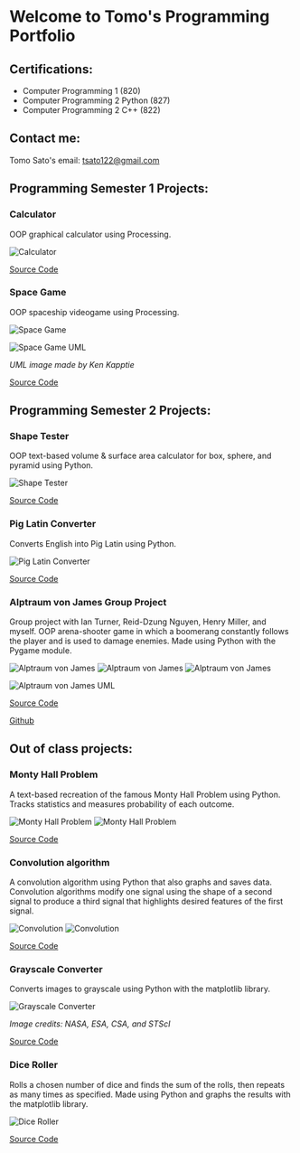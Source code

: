 # Welcome to Tomo's Programming Portfolio

## Certifications:

* Computer Programming 1 (820)
* Computer Programming 2 Python (827)
* Computer Programming 2 C++ (822)

## Contact me:

Tomo Sato's email: [tsato122@gmail.com](mailto:tsato122@gmail.com)

## Programming Semester 1 Projects:

### Calculator

OOP graphical calculator using Processing.

![Calculator](https://github.com/TomoCroissant/programmingPortfolioSATO/blob/gh-pages/images/calc1.png?raw=true)

[Source Code](https://github.com/TomoCroissant/programmingPortfolioSATO/tree/gh-pages/src/calculator)

### Space Game

OOP spaceship videogame using Processing.

![Space Game](https://github.com/TomoCroissant/programmingPortfolioSATO/blob/gh-pages/images/spaceGame.png?raw=true)

![Space Game UML](https://github.com/TomoCroissant/programmingPortfolioSATO/blob/gh-pages/images/SpaceGameUML.png?raw=true)

*UML image made by Ken Kapptie*

[Source Code](https://github.com/TomoCroissant/programmingPortfolioSATO/tree/gh-pages/src/spaceGame)

## Programming Semester 2 Projects:

### Shape Tester

OOP text-based volume & surface area calculator for box, sphere, and pyramid using Python.

![Shape Tester](https://github.com/TomoCroissant/programmingPortfolioSATO/blob/gh-pages/images/shapeTester2.png?raw=true)

[Source Code](https://github.com/TomoCroissant/programmingPortfolioSATO/tree/gh-pages/src/shapeTester)

### Pig Latin Converter

Converts English into Pig Latin using Python.

![Pig Latin Converter](https://github.com/TomoCroissant/programmingPortfolioSATO/blob/gh-pages/images/pigLatin.png?raw=true)

[Source Code](https://github.com/TomoCroissant/programmingPortfolioSATO/blob/gh-pages/src/pigLatinConverter/pigLatinConverter.py)

### Alptraum von James Group Project

Group project with Ian Turner, Reid-Dzung Nguyen, Henry Miller, and myself. OOP arena-shooter game in which a boomerang constantly follows the player and is used to damage enemies. Made using Python with the Pygame module.

![Alptraum von James](https://github.com/TomoCroissant/programmingPortfolioSATO/blob/gh-pages/images/james.png?raw=true)
![Alptraum von James](https://github.com/TomoCroissant/programmingPortfolioSATO/blob/gh-pages/images/james3.png?raw=true)
![Alptraum von James](https://github.com/TomoCroissant/programmingPortfolioSATO/blob/gh-pages/images/james2.png?raw=true)

![Alptraum von James UML](https://github.com/TomoCroissant/programmingPortfolioSATO/blob/gh-pages/images/UML.png?raw=true)

[Source Code](https://github.com/TomoCroissant/programmingPortfolioSATO/tree/gh-pages/src/alptraumVonJames)

[Github](https://github.com/TomoCroissant/Crab)

## Out of class projects:

### Monty Hall Problem

A text-based recreation of the famous Monty Hall Problem using Python. Tracks statistics and measures probability of each outcome.

![Monty Hall Problem](https://github.com/TomoCroissant/programmingPortfolioSATO/blob/gh-pages/images/montyHallMain.png?raw=true)
![Monty Hall Problem](https://github.com/TomoCroissant/programmingPortfolioSATO/blob/gh-pages/images/montyHallStat.png?raw=true)

[Source Code](https://github.com/TomoCroissant/programmingPortfolioSATO/blob/gh-pages/src/montyHallProblem/montyHallProblem.py)

### Convolution algorithm

A convolution algorithm using Python that also graphs and saves data. Convolution algorithms modify one signal using the shape of a second signal to produce a third signal that highlights desired features of the first signal.

![Convolution](https://github.com/TomoCroissant/programmingPortfolioSATO/blob/gh-pages/images/convolution1.png?raw=true)
![Convolution](https://github.com/TomoCroissant/programmingPortfolioSATO/blob/gh-pages/images/convolution2.png?raw=true)

[Source Code](https://github.com/TomoCroissant/programmingPortfolioSATO/blob/gh-pages/src/convolution/convolution.py)

### Grayscale Converter

Converts images to grayscale using Python with the matplotlib library.

![Grayscale Converter](https://github.com/TomoCroissant/programmingPortfolioSATO/blob/gh-pages/images/grayScale2.png?raw=true)

*Image credits: NASA, ESA, CSA, and STScI*

[Source Code](https://github.com/TomoCroissant/programmingPortfolioSATO/blob/gh-pages/src/grayscaleConverter/grayscaleConverter.py)

### Dice Roller

Rolls a chosen number of dice and finds the sum of the rolls, then repeats as many times as specified. Made using Python and graphs the results with the matplotlib library.

![Dice Roller](https://github.com/TomoCroissant/programmingPortfolioSATO/blob/gh-pages/images/diceRoller.png?raw=true)

[Source Code](https://github.com/TomoCroissant/programmingPortfolioSATO/blob/gh-pages/src/diceRoller/diceRoller.py)
